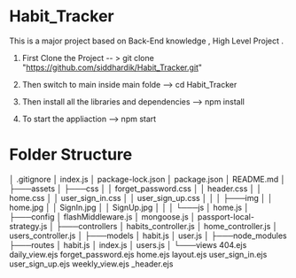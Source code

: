 # Habit_Tracker
This is a major project based on Back-End knowledge , High Level Project .

01. First Clone the Project  -- > git clone "https://github.com/siddhardik/Habit_Tracker.git"


02. Then switch to main inside main folde  --> cd Habit_Tracker

03. Then install all the libraries and  dependencies  --> npm install


04. To start the appliaction  --> npm start



# Folder Structure 

│   .gitignore
│   index.js
│   package-lock.json
│   package.json
│   README.md
│
├───assets
│   ├───css
│   │       forget_password.css
│   │       header.css
│   │       home.css
│   │       user_sign_in.css
│   │       user_sign_up.css
│   │
│   ├───img
│   │       home.jpg
│   │       SignIn.jpg
│   │       SignUp.jpg
│   │
│   └───js
│           home.js
│
├───config
│       flashMiddleware.js
│       mongoose.js
│       passport-local-strategy.js
│
├───controllers
│       habits_controller.js
│       home_controller.js
│       users_controller.js
│
├───models
│       habit.js
│       user.js
│
├───node_modules
├───routes
│       habit.js
│       index.js
│       users.js
│
└───views
        404.ejs
        daily_view.ejs
        forget_password.ejs
        home.ejs
        layout.ejs
        user_sign_in.ejs
        user_sign_up.ejs
        weekly_view.ejs
        _header.ejs

        


